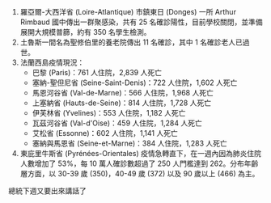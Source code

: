 1. 羅亞爾-大西洋省 \(Loire-Atlantique\) 市鎮東日 \(Donges\) 一所 Arthur Rimbaud 國中傳出一群聚感染，共有 25 名確診陽性，目前學校關閉，並準備展開大規模普篩，約有 350 名學生檢測。
1. 土魯斯一間名為聖修伯里的養老院傳出 11 名確診，其中 1 名確診老人已過世。
1. 法蘭西島疫情現況：
   * 巴黎 \(Paris\)：761 人住院，2,839 人死亡
   * 塞納-聖但尼省 \(Seine-Saint-Denis\)：722 人住院，1,602 人死亡
   * 馬恩河谷省 \(Val-de-Marne\)：566 人住院，1,968 人死亡
   * 上塞納省 \(Hauts-de-Seine\)：814 人住院，1,728 人死亡
   * 伊芙林省 \(Yvelines\)：553 人住院，1,182 人死亡
   * 瓦茲河谷省 \(Val-d'Oise\)：459 人住院，1,284 人死亡
   * 艾松省 \(Essonne\)：602 人住院，1,141 人死亡
   * 塞納與馬恩省 \(Seine-et-Marne\)：384 人住院，1,283 人死亡
1. 東庇里牛斯省 \(Pyrénées-Orientales\) 疫情急轉直下，在一週內因為肺炎住院人數增加了 53%，每 10 萬人確診數超過了 250 人門檻達到 262。分布年齡層方面，以 30-39 歲 \(350\)，40-49 歲 \(372\) 以及 90 歲以上 \(466\) 為主。

<Grace>總統下週又要出來講話了</Grace>